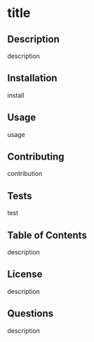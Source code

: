 # title
	  
## Description
		
description
	
## Installation
	
install
	
## Usage
	
usage
	
## Contributing
	
contribution
	
## Tests
	
test
	
## Table of Contents
	
description
	
## License
	
description
	
## Questions
	
description
